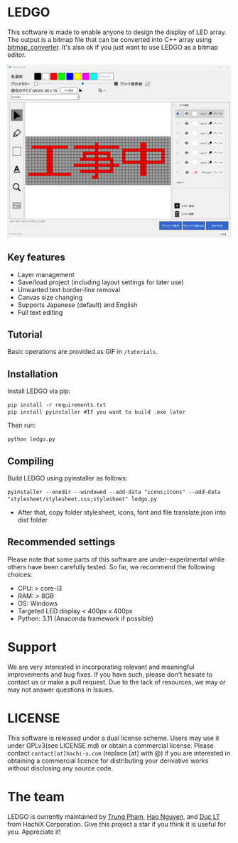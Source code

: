 # LEDGO

This software is made to enable anyone to design the display of LED array. 
The output is a bitmap file that can be converted into C++ array using [bitmap_converter](https://en.radzio.dxp.pl/bitmap_converter/). It's also ok if you just want to use LEDGO as a bitmap editor.

![Screenshot](screenshot.png)

## Key features
- Layer management 
- Save/load project (including layout settings for later use)
- Unwanted text border-line removal
- Canvas size changing
- Supports Japanese (default) and English
- Full text editing

## Tutorial
Basic operations are provided as GIF in `/tutorials`.

## Installation
Install LEDGO via pip:
```
pip install -r requirements.txt
pip install pyinstaller #If you want to build .exe later 
```
Then run: 
```
python ledgo.py
```
## Compiling 
Build LEDGO using pyinstaller as follows:
```
pyinstaller --onedir --windowed --add-data "icons;icons" --add-data "stylesheet/stylesheet.css;stylesheet" ledgo.py
```
* After that, copy folder stylesheet, icons, font and file translate.json into dist folder

## Recommended settings
Please note that some parts of this software are under-experimental while others have been carefully tested. 
So far, we recommend the following choices:
- CPU: > core-i3
- RAM: > 8GB
- OS: Windows
- Targeted LED display < 400px x 400px
- Python: 3.11 (Anaconda framework if possible)

# Support
We are very interested in incorporating relevant and meaningful improvements and bug fixes. If you have such, please don't hesiate to contact us or make a pull request. Due to the lack of resources, we may or may not answer questions in Issues.

# LICENSE
This software is released under a dual license scheme. Users may use it under GPLv3(see LICENSE.md) or obtain a commercial license. 
Please contact `contact[at]hachi-x.com` (replace [at] with @) if you are interested in obtaining a commercial licence for distributing your derivative works without disclosing any source code.

# The team
LEDGO is currently maintained by [Trung Pham](https://github.com/Trungmaster5), [Hao Nguyen](https://github.com/duchaohachix), and [Duc LT](https://github.com/duclt1298) from HachiX Corporation. Give this project a star if you think it is useful for you. Appreciate it! 
